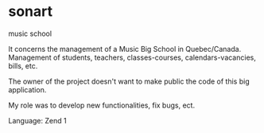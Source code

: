 # sonart
music school

It concerns the management of a Music Big School in Quebec/Canada.
Management of students, teachers, classes-courses, calendars-vacancies, bills, etc.

The owner of the project doesn't want to make public the code of this big application.

My role was to develop new functionalities, fix bugs, ect.

Language: Zend 1
